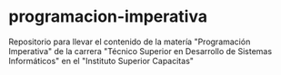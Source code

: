 # programacion-imperativa
Repositorio para llevar el contenido de la matería "Programación Imperativa" de la carrera "Técnico Superior en Desarrollo de Sistemas Informáticos" en el  "Instituto Superior Capacitas"

